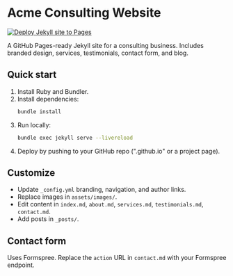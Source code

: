 # Acme Consulting Website

[![Deploy Jekyll site to Pages](https://github.com/tjbryanttnt-source/consulting-site/actions/workflows/pages.yml/badge.svg)](https://github.com/tjbryanttnt-source/consulting-site/actions/workflows/pages.yml)


A GitHub Pages-ready Jekyll site for a consulting business. Includes branded design, services, testimonials, contact form, and blog.

## Quick start

1. Install Ruby and Bundler.
2. Install dependencies:
   ```bash
   bundle install
   ```
3. Run locally:
   ```bash
   bundle exec jekyll serve --livereload
   ```
4. Deploy by pushing to your GitHub repo ("<user>.github.io" or a project page).

## Customize

- Update `_config.yml` branding, navigation, and author links.
- Replace images in `assets/images/`.
- Edit content in `index.md`, `about.md`, `services.md`, `testimonials.md`, `contact.md`.
- Add posts in `_posts/`.

## Contact form

Uses Formspree. Replace the `action` URL in `contact.md` with your Formspree endpoint.
